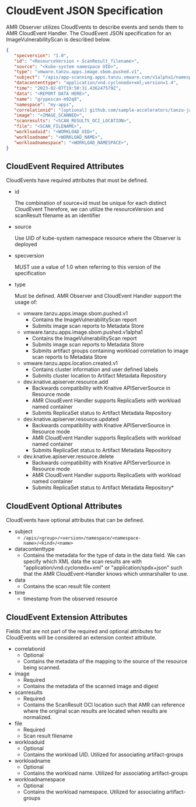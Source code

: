 # CloudEvent JSON Specification

AMR Observer utilizes CloudEvents to describe events and sends them to AMR CloudEvent Handler. The CloudEvent JSON specification for an ImageVulnerabilityScan is described below.

```json
{
   "specversion": "1.0",
   "id": "<ResourceVersion + ScanResult_filename>",
   "source": "<kube-system namespace UID>",
   "type": "vmware.tanzu.apps.image.sbom.pushed.v1",
   "subject": "/apis/app-scanning.apps.tanzu.vmware.com/v1alpha1/namespaces/<NAMESPACE>/imagevulnerabilityscans/<SCAN NAME>",
   "datacontenttype": "application/vnd.cyclonedx+xml;version=1.4",
   "time": "2023-02-07T19:50:31.436247579Z",
   "data": "<REPORT DATA HERE>",
   "name": "grypescan-m92q8",
   "namespace": "my-apps",
   "correlationid": "[optional] github.com/sample-accelerators/tanzu-java-web-app",
   "image": "<IMAGE_SCANNED>",
   "scanresults": "<SCAN_RESULTS_OCI_LOCATION>",
   "file": "<SCAN_FILENAME>",
   "workloaduid": "<WORKLOAD_UID>",
   "workloadname": "<WORKLOAD_NAME>",
   "workloadnamespace": "<WORKLOAD_NAMESPACE>",
}
```

## CloudEvent Required Attributes

CloudEvents have required attributes that must be defined.

* id

	The combination of source+id must be unique for each distinct CloudEvent
	Therefore, we can utilize the resourceVersion and scanResult filename as an identifier

* source 

  Use UID of kube-system namespace resource where the Observer is deployed

* specversion

  MUST use a value of 1.0 when referring to this version of the specification

* type

  Must be defined. AMR Observer and CloudEvent Handler support the usage of:
  * vmware.tanzu.apps.image.sbom.pushed.v1
    * Contains the ImageVulnerabilityScan report
    * Submits image scan reports to Metadata Store 
  * vmware.tanzu.apps.image.sbom.pushed.v1alpha1
    * Contains the ImageVulnerabilityScan report
    * Submits image scan reports to Metadata Store 
    * Submits artifact groups containing workload correlation to image scan reports to Metadata Store
  * vmware.tanzu.apps.location.created.v1
    * Contains cluster information and user defined labels
    * Submits cluster location to Artifact Metadata Repository
  * dev.knative.apiserver.resource.add
    * Backwards compatibility with Knative APIServerSource in Resource mode
    * AMR CloudEvent Handler supports ReplicaSets with workload named container
    * Submits ReplicaSet status to Artifact Metadata Repository
  * dev.knative.apiserver.resource.updated
    * Backwards compatibility with Knative APIServerSource in Resource mode
    * AMR CloudEvent Handler supports ReplicaSets with workload named container
    * Submits ReplicaSet status to Artifact Metadata Repository
  * dev.knative.apiserver.resource.delete
    * Backwards compatibility with Knative APIServerSource in Resource mode
    * AMR CloudEvent Handler supports ReplicaSets with workload named container
    * Submits ReplicaSet status to Artifact Metadata Repository* 

## CloudEvent Optional Attributes

CloudEvents have optional attributes that can be defined.

* subject
  * `/apis/<group>/<version>/namespace/<namespace-name>/<kind>/<name>`
* datacontenttype
  * Contains the metadata for the type of data in the data field. We can specify which XML data the scan results are with "application/vnd.cyclonedx+xml" or "application/spdx+json" such that the AMR CloudEvent-Handler knows which unmarshaller to use.
* data
  * Contains the scan result file content
* time
  * timestamp from the observed resource

## CloudEvent Extension Attributes

Fields that are not part of the required and optional attributes for CloudEvents will be considered an extension context attribute.

* correlationid
  * Optional
  * Contains the metadata of the mapping to the source of the resource being scanned.
* image
  * Required
  * Contains the metadata of the scanned image and digest
* scanresults
  * Required
  * Contains the ScanResult OCI location such that AMR can reference where the original scan results are located when results are normalized.
* file
  * Required
  * Scan result filename
* workloaduid
  * Optional
  * Contains the workload UID. Utilized for associating artifact-groups
* workloadname
  * Optional
  * Contains the workload name. Utilized for associating artifact-groups
* workloadnamespace
  * Optional
  * Contains the workload namespace. Utilized for associating artifact-groups
